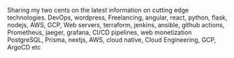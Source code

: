 Sharing my two cents on the latest information on
 cutting edge technologies. DevOps, wordpress, 
Freelancing, angular, react, python, flask, nodejs, AWS, GCP, 
Web servers, terraform, jenkins, ansible, github actions,
Prometheus, jaeger, grafana, CI/CD pipelines, web monetization 
PostgreSQL, Prisma, nextjs, AWS, cloud native,
Cloud Engineering, GCP, ArgoCD etc

